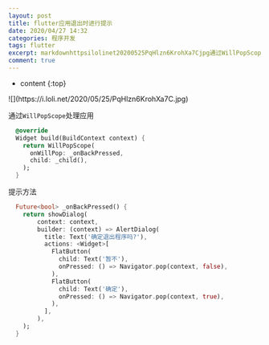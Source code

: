 ```yaml
---
layout: post
title: flutter应用退出时进行提示
date: 2020/04/27 14:32
categories: 程序开发
tags: flutter
excerpt: markdownhttpsilolinet20200525PqHlzn6KrohXa7Cjpg通过WillPopScope处理应用dartoverrideWidgetbuildBuildContextcontextreturnWillPopScopeonWillPoponBackPressedchildchild提示方法dartFutureboolonBackPressedreturnshowDi
comment: true
---
```


* content
{:top}

<!--markdown-->![](https://i.loli.net/2020/05/25/PqHlzn6KrohXa7C.jpg)通过`WillPopScope`处理应用```dart  @override  Widget build(BuildContext context) {    return WillPopScope(      onWillPop: _onBackPressed,      child: _child(),    );  }```提示方法```dart  Future<bool> _onBackPressed() {    return showDialog(        context: context,        builder: (context) => AlertDialog(          title: Text('确定退出程序吗?'),          actions: <Widget>[            FlatButton(              child: Text('暂不'),              onPressed: () => Navigator.pop(context, false),            ),            FlatButton(              child: Text('确定'),              onPressed: () => Navigator.pop(context, true),            ),          ],        ),    );  }```
    